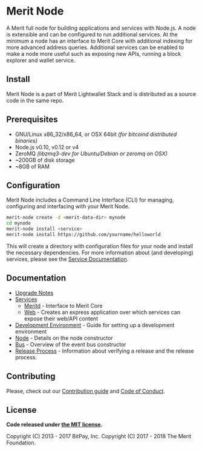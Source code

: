 # Merit Node

A Merit full node for building applications and services with Node.js. A node is extensible and can be configured to run additional services. At the minimum a node has an interface to Merit Core with additional indexing for more advanced address queries. Additional services can be enabled to make a node more useful such as exposing new APIs, running a block explorer and wallet service.

## Install

Merit Node is a part of Merit Lightwallet Stack and is distributed as a source code in the same repo.

## Prerequisites

- GNU/Linux x86_32/x86_64, or OSX 64bit _(for bitcoind distributed binaries)_
- Node.js v0.10, v0.12 or v4
- ZeroMQ _(libzmq3-dev for Ubuntu/Debian or zeromq on OSX)_
- ~200GB of disk storage
- ~8GB of RAM

## Configuration

Merit Node includes a Command Line Interface (CLI) for managing, configuring and interfacing with your Merit Node.

```bash
merit-node create -d <merit-data-dir> mynode
cd mynode
merit-node install <service>
merit-node install https://github.com/yourname/helloworld
```

This will create a directory with configuration files for your node and install the necessary dependencies. For more information about (and developing) services, please see the [Service Documentation](docs/services.md).

## Documentation

- [Upgrade Notes](docs/upgrade.md)
- [Services](docs/services.md)
  - [Meritd](docs/services/meritd.md) - Interface to Merit Core
  - [Web](docs/services/web.md) - Creates an express application over which services can expose their web/API content
- [Development Environment](docs/development.md) - Guide for setting up a development environment
- [Node](docs/node.md) - Details on the node constructor
- [Bus](docs/bus.md) - Overview of the event bus constructor
- [Release Process](docs/release.md) - Information about verifying a release and the release process.

## Contributing

Please, check out our [Contribution guide](https://github.com/meritlabs/lightwallet-stack/blob/master/CONTRIBUTING.md) and [Code of Conduct](https://github.com/meritlabs/lightwallet-stack/blob/master/CODE_OF_CONDUCT.md).

## License

**Code released under [the MIT license](https://github.com/meritlabs/lightwallet-stack/blob/master/LICENSE).**

Copyright (C) 2013 - 2017 BitPay, Inc.
Copyright (C) 2017 - 2018 The Merit Foundation.
